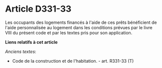 # Article D331-33

Les occupants des logements financés à l'aide de ces prêts bénéficient de l'aide personnalisée au logement dans les
conditions prévues par le livre VIII du présent code et par les textes pris pour son application.

**Liens relatifs à cet article**

_Anciens textes_:

  - Code de la construction et de l'habitation. - art. R331-33 (T)
